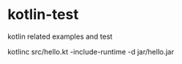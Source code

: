 # kotlin-test
kotlin related examples and test

kotlinc src/hello.kt -include-runtime -d jar/hello.jar
